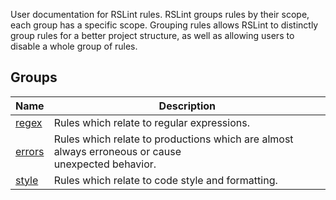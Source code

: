 
<!--
generated docs file, do not edit by hand, see xtask/docgen 
-->

User documentation for RSLint rules. RSLint groups rules by their scope, each group 
has a specific scope. Grouping rules allows RSLint to distinctly group rules for a better project structure, 
as well as allowing users to disable a whole group of rules.  


## Groups 
| Name | Description |
| ---- | ----------- |
| [regex](./regex) |  Rules which relate to regular expressions. |
| [errors](./errors) |  Rules which relate to productions which are almost always erroneous or cause<br>unexpected behavior. |
| [style](./style) |  Rules which relate to code style and formatting. |

